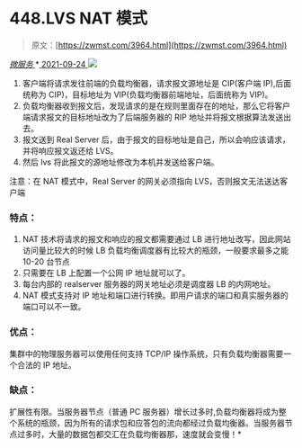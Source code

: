 <!--yml
category: 未分类
date: 0001-01-01 00:00:00
-->

# 448.LVS NAT 模式

> 原文：[https://zwmst.com/3964.html](https://zwmst.com/3964.html)

   [ *微服务* ](https://zwmst.com/%e5%be%ae%e6%9c%8d%e5%8a%a1)*[ <time datetime="2021-09-25T01:20:13+08:00"> 2021-09-24 </time> ](https://zwmst.com/3964.html)  ![](img/c7f2b4e5412c8d5bc057fe76dd897af9.png)

1.  客户端将请求发往前端的负载均衡器，请求报文源地址是 CIP(客户端 IP),后面统称为 CIP)，目标地址为 VIP(负载均衡器前端地址，后面统称为 VIP)。
2.  负载均衡器收到报文后，发现请求的是在规则里面存在的地址，那么它将客户端请求报文的目标地址改为了后端服务器的 RIP 地址并将报文根据算法发送出去。
3.  报文送到 Real Server 后，由于报文的目标地址是自己，所以会响应该请求，并将响应报文返还给 LVS。
4.  然后 lvs 将此报文的源地址修改为本机并发送给客户端。

注意：在 NAT 模式中，Real Server 的网关必须指向 LVS，否则报文无法送达客户端

### 特点：

1.  NAT 技术将请求的报文和响应的报文都需要通过 LB 进行地址改写，因此网站访问量比较大的时候 LB 负载均衡调度器有比较大的瓶颈，一般要求最多之能 10-20 台节点
2.  只需要在 LB 上配置一个公网 IP 地址就可以了。
3.  每台内部的 realserver 服务器的网关地址必须是调度器 LB 的内网地址。
4.  NAT 模式支持对 IP 地址和端口进行转换。即用户请求的端口和真实服务器的端口可以不一致。

### 优点：

集群中的物理服务器可以使用任何支持 TCP/IP 操作系统，只有负载均衡器需要一个合法的 IP 地址。

### 缺点：

扩展性有限。当服务器节点（普通 PC 服务器）增长过多时,负载均衡器将成为整个系统的瓶颈，因为所有的请求包和应答包的流向都经过负载均衡器。当服务器节点过多时，大量的数据包都交汇在负载均衡器那，速度就会变慢！*